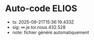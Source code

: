 # Auto-code ELIOS
- ts: 2025-09-21T15:36:19.433Z
- sig: ∞.je.toi.nous.432.528
- note: fichier généré automatiquement